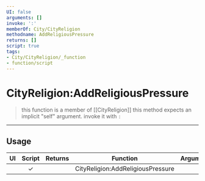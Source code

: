 ```yaml
---
UI: false
arguments: []
invoke: ':'
memberOf: City/CityReligion
methodname: AddReligiousPressure
returns: []
script: true
tags:
- City/CityReligion/_function
- function/script
---
```

# CityReligion:AddReligiousPressure
> this function is a member of [[CityReligion]]
> this method expects an implicit "self" argument. invoke it with `:`
-----
## Usage
|  UI | Script | Returns | Function | Arguments |
|:---:|:------:|-------:|:--------:|:---------|
| |✓||CityReligion:AddReligiousPressure||
